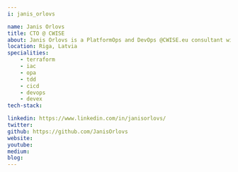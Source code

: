 ```yaml
---
i: janis_orlovs

name: Janis Orlovs
title: CTO @ CWISE
about: Janis Orlovs is a PlatformOps and DevOps @CWISE.eu consultant with more than 13 years experience in the field. He is focused on developer experience and reliability. 
location: Riga, Latvia
specialities:
    - terraform
    - iac
    - opa
    - tdd
    - cicd
    - devops
    - devex
tech-stack: 

linkedin: https://www.linkedin.com/in/janisorlovs/
twitter: 
github: https://github.com/JanisOrlovs
website: 
youtube: 
medium: 
blog: 
---
```


